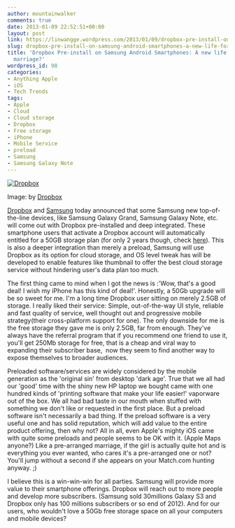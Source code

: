 ```yaml
---
author: mountainwalker
comments: true
date: 2013-01-09 22:52:51+00:00
layout: post
link: https://linwangge.wordpress.com/2013/01/09/dropbox-pre-install-on-samsung-android-smartphones-a-new-life-for-prearranged-marriage/
slug: dropbox-pre-install-on-samsung-android-smartphones-a-new-life-for-prearranged-marriage
title: 'Dropbox Pre-install on Samsung Android Smartphones: A new life for prearranged
  marriage?'
wordpress_id: 98
categories:
- Anything Apple
- iOS
- Tech Trends
tags:
- Apple
- Cloud
- Cloud storage
- Dropbox
- Free storage
- iPhone
- Mobile Service
- preload
- Samsung
- Samsung Galaxy Note
---
```


[![Dropbox](http://linwangge.files.wordpress.com/2013/01/dropbox.png)](http://linwangge.files.wordpress.com/2013/01/dropbox.png)


Image: by [Dropbox](https://www.dropbox.com/)

[Dropbox](https://www.dropbox.com/) and [Samsung](http://www.samsung.com/us/) today announced that some Samsung new top-of-the-line devices, like Samsung Galaxy Grand, Samsung Galaxy Note, etc. will come out with Dropbox pre-installed and deep integrated. These smartphone users that activate a Dropbox account will automatically entitled for a 50GB storage plan (for only 2 years though, check [here](https://www.dropbox.com/help/297/en)). This is also a deeper integration than merely a preload, Samsung will use Dropbox as its option for cloud storage, and OS level tweak has will be developed to enable features like thumbnail to offer the best cloud storage service without hindering user's data plan too much.

The first thing came to mind when I got the news is :'Wow, that's a good deal! I wish my iPhone has this kind of deal!'. Honestly, a 50Gb upgrade will be so sweet for me. I'm a long time Dropbox user sitting on merely 2.5GB of storage. I really liked their service: Simple, out-of-the-way UI style, reliable and fast quality of service, well thought out and progressive mobile strategy(their cross-platform support for one). The only downside for me is the free storage they gave me is only 2.5GB, far from enough. They've always have the referral program that if you recommend one friend to use it, you'll get 250Mb storage for free, that is a cheap and viral way to expanding their subscriber base,  now they seem to find another way to expose themselves to broader audiences.

Preloaded software/services are widely considered by the mobile generation as the 'original sin' from desktop 'dark age'. True that we all had our 'good' time with the shiny new HP laptop we bought came with one hundred kinds of 'printing software that make your life easier!' vaporware out of the box. We all had bad taste in our mouth when stuffed with something we don't like or requested in the first place. But a preload software isn't necessarily a bad thing. If the preload software is a very useful one and has solid reputation, which will add value to the entire product offering, then why not? All in all, even Apple's mighty iOS came with quite some preloads and people seems to be OK with it. (Apple Maps anyone?) Like a pre-arranged marriage, if the girl is actually quite hot and is everything you ever wanted, who cares it's a pre-arranged one or not? You'll jump without a second if she appears on your Match.com hunting anyway. ;)

I believe this is a win-win-win for all parties. Samsung will provide more value to their smartphone offerings. Dropbox will reach out to more people and develop more subscribers. (Samsung sold 30millions Galaxy S3 and Dropbox only has 100 millions subscribers or so end of 2012). And for our users, who wouldn't love a 50Gb free storage space on all your computers and mobile devices?


